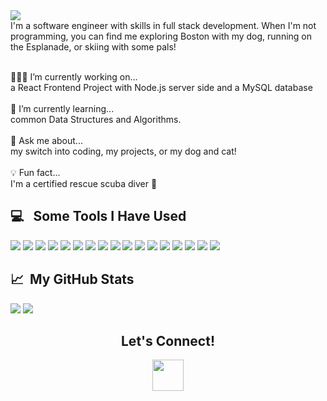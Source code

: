 <div>
  <img src="https://capsule-render.vercel.app/api?type=transparent&text=Hi!+I'm+Nora+McCarthy&fontColor=0066b2&fontSize=30&fontAlign=50&height=60&animation=fadeIn&section=header"/>
</div>

<div>
  I'm a software engineer with skills in full stack development. When I'm not programming, you can find me exploring Boston with my dog, running on the Esplanade, or skiing with some pals! <br><br>
  
  👩🏻‍💻 I’m currently working on... <br> a React Frontend Project with Node.js server side and a MySQL database <br><br>
  🌱 I’m currently learning... <br> common Data Structures and Algorithms. <br><br>
  💬 Ask me about... <br> my switch into coding, my projects, or my dog and cat! <br><br>
  💡 Fun fact... <br> I'm a certified rescue scuba diver 🤿
</div>

<h2> 💻 &nbsp; Some Tools I Have Used</h2>
  <p align="left">
    <img src="https://img.shields.io/badge/html5-%23E34F26.svg?style=for-the-badge&logo=html5&logoColor=white"/>
    <img src="https://img.shields.io/badge/javascript-%23323330.svg?style=for-the-badge&logo=javascript&logoColor=%23F7DF1E)"/>
    <img src="https://img.shields.io/badge/Java-ED8B00?style=for-the-badge&logo=java&logoColor=white"/>
    <img src="https://img.shields.io/badge/python-3670A0?style=for-the-badge&logo=python&logoColor=ffdd54"/>
    <img src="https://img.shields.io/badge/css3-%231572B6.svg?style=for-the-badge&logo=css3&logoColor=white"/>
    <img src="https://img.shields.io/badge/bootstrap-%23563D7C.svg?style=for-the-badge&logo=bootstrap&logoColor=white"/>
    <img src="https://img.shields.io/badge/react-%2320232a.svg?style=for-the-badge&logo=react&logoColor=%2361DAFB"/>
    <img src="https://img.shields.io/badge/express.js-%23404d59.svg?style=for-the-badge&logo=express&logoColor=%2361DAFB"/>
    <img src="https://img.shields.io/badge/jquery-%230769AD.svg?style=for-the-badge&logo=jquery&logoColor=white"/>
    <img src="https://img.shields.io/badge/node.js-6DA55F?style=for-the-badge&logo=node.js&logoColor=white"/>
    <img src="https://img.shields.io/badge/NPM-%23000000.svg?style=for-the-badge&logo=npm&logoColor=white"/>
    <img src="https://img.shields.io/badge/flask-%23000.svg?style=for-the-badge&logo=flask&logoColor=white"/>
    <img src="https://img.shields.io/badge/Spring-6DB33F?style=for-the-badge&logo=spring&logoColor=white"/>
    <img src="https://img.shields.io/badge/MongoDB-%234ea94b.svg?style=for-the-badge&logo=mongodb&logoColor=white"/>
    <img src="https://img.shields.io/badge/mysql-%2300f.svg?style=for-the-badge&logo=mysql&logoColor=white"/>
    <img src="https://img.shields.io/badge/nginx-%23009639.svg?style=for-the-badge&logo=nginx&logoColor=white"/>
    <img src="https://img.shields.io/badge/AWS-%23FF9900.svg?style=for-the-badge&logo=amazon-aws&logoColor=white"/>
  </p>

<h2> 📈 &nbsp;My GitHub Stats</h2>
  <div>
    <img src="https://github-readme-stats.vercel.app/api?username=noramccarthy&hide=stars&hide_rank=true&hide_title=true"/>
    <img src="https://github-readme-stats.vercel.app/api/top-langs/?username=noramccarthy&langs_count=3&hide_title=true"/>
  </div>

<div align="center">
  <h2>Let's Connect!</h2>
  
  <a href="https://www.linkedin.com/in/nora-z-mccarthy/">
    <img height="50" src="https://cdn1.iconfinder.com/data/icons/logotypes/32/square-linkedin-512.png"/>
  </a>
</div>
